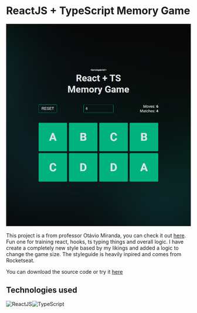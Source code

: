 # ReactJS + TypeScript Memory Game

![Game Image](./game.png)

This project is a from professor Otávio Miranda, you can check it out [here](https://www.youtube.com/watch?v=kxfEk8okcRw).
Fun one for training react, hooks, ts typing things and overall logic.
I have create a completely new style based by my likings and added a logic to change the game size.
The styleguide is heavily inpired and comes from Rocketseat.

You can download the source code or try it [here](https://lamongabriel-ts-memory-game.netlify.app)

## Technologies used

<div style="display: flex">
  <img height="50" title="ReactJS" alt="ReactJS" src="https://upload.wikimedia.org/wikipedia/commons/thumb/a/a7/React-icon.svg/1200px-React-icon.svg.png">
  <img height="50" title="TypeScript" alt="TypeScript" src="https://cdn.worldvectorlogo.com/logos/typescript-2.svg">
</div>
